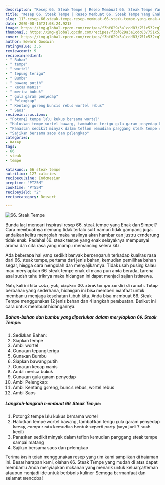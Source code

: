 ```yaml
---
description: "Resep 66. Steak Tempe | Resep Membuat 66. Steak Tempe Yang Enak Dan Lezat"
title: "Resep 66. Steak Tempe | Resep Membuat 66. Steak Tempe Yang Enak Dan Lezat"
slug: 117-resep-66-steak-tempe-resep-membuat-66-steak-tempe-yang-enak-dan-lezat
date: 2020-08-16T21:08:24.921Z
image: https://img-global.cpcdn.com/recipes/f3bf629a3a1cdd83/751x532cq70/66-steak-tempe-foto-resep-utama.jpg
thumbnail: https://img-global.cpcdn.com/recipes/f3bf629a3a1cdd83/751x532cq70/66-steak-tempe-foto-resep-utama.jpg
cover: https://img-global.cpcdn.com/recipes/f3bf629a3a1cdd83/751x532cq70/66-steak-tempe-foto-resep-utama.jpg
author: Edward Goodwin
ratingvalue: 3.6
reviewcount: 9
recipeingredient:
- " Bahan"
- " tempe"
- " wortel"
- " tepung terigu"
- " Bumbu"
- " bawang putih"
- " kecap manis"
- " merica bubuk"
- " gula garam penyedap"
- " Pelengkap"
- " Kentang goreng buncis rebus wortel rebus"
- " Saos"
recipeinstructions:
- "Potong2 tempe lalu kukus bersama wortel"
- "Haluskan tempe wortel bawang, tambahkan terigu gula garam penyedap kecap, campur rata kemudian bentuk seperti party (saya jadi 7 buah kecil)"
- "Panaskan sedikit minyak dalam teflon kemudian panggang steak tempe sampai matang"
- "Sajikan bersama saos dan pelengkap"
categories:
- Resep
tags:
- 66
- steak
- tempe

katakunci: 66 steak tempe 
nutrition: 127 calories
recipecuisine: Indonesian
preptime: "PT25M"
cooktime: "PT55M"
recipeyield: "2"
recipecategory: Dessert

---
```



![66. Steak Tempe](https://img-global.cpcdn.com/recipes/f3bf629a3a1cdd83/751x532cq70/66-steak-tempe-foto-resep-utama.jpg)

Bunda lagi mencari inspirasi resep 66. steak tempe yang Enak dan Simpel? Cara membuatnya memang tidak terlalu sulit namun tidak gampang juga. andaikan keliru mengolah maka hasilnya akan hambar dan justru cenderung tidak enak. Padahal 66. steak tempe yang enak selayaknya mempunyai aroma dan cita rasa yang mampu memancing selera kita.

Ada beberapa hal yang sedikit banyak berpengaruh terhadap kualitas rasa dari 66. steak tempe, pertama dari jenis bahan, kemudian pemilihan bahan segar, hingga cara mengolah dan menyajikannya. Tidak usah pusing kalau mau menyiapkan 66. steak tempe enak di mana pun anda berada, karena asal sudah tahu triknya maka hidangan ini dapat menjadi sajian istimewa.




Nah, kali ini kita coba, yuk, siapkan 66. steak tempe sendiri di rumah. Tetap berbahan yang sederhana, hidangan ini bisa memberi manfaat untuk membantu menjaga kesehatan tubuh kita. Anda bisa membuat 66. Steak Tempe menggunakan 12 jenis bahan dan 4 langkah pembuatan. Berikut ini cara untuk membuat hidangannya.

<!--inarticleads1-->

##### Bahan-bahan dan bumbu yang diperlukan dalam menyiapkan 66. Steak Tempe:

1. Sediakan  Bahan:
1. Siapkan  tempe
1. Ambil  wortel
1. Gunakan  tepung terigu
1. Gunakan  Bumbu:
1. Siapkan  bawang putih
1. Gunakan  kecap manis
1. Ambil  merica bubuk
1. Gunakan  gula garam penyedap
1. Ambil  Pelengkap:
1. Ambil  Kentang goreng, buncis rebus, wortel rebus
1. Ambil  Saos




<!--inarticleads2-->

##### Langkah-langkah membuat 66. Steak Tempe:

1. Potong2 tempe lalu kukus bersama wortel
1. Haluskan tempe wortel bawang, tambahkan terigu gula garam penyedap kecap, campur rata kemudian bentuk seperti party (saya jadi 7 buah kecil)
1. Panaskan sedikit minyak dalam teflon kemudian panggang steak tempe sampai matang
1. Sajikan bersama saos dan pelengkap




Terima kasih telah menggunakan resep yang tim kami tampilkan di halaman ini. Besar harapan kami, olahan 66. Steak Tempe yang mudah di atas dapat membantu Anda menyiapkan makanan yang menarik untuk keluarga/teman ataupun menjadi ide untuk berbisnis kuliner. Semoga bermanfaat dan selamat mencoba!
